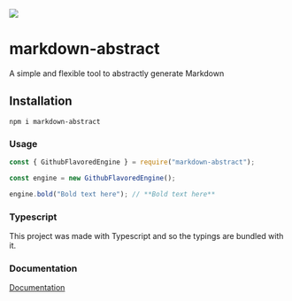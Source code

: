 <img src="https://img.shields.io/npm/v/markdown-abstract?style=for-the-badge"><br />

# markdown-abstract

A simple and flexible tool to abstractly generate Markdown

## Installation

`npm i markdown-abstract`

### Usage

```javascript
const { GithubFlavoredEngine } = require("markdown-abstract");

const engine = new GithubFlavoredEngine();

engine.bold("Bold text here"); // **Bold text here**
```

### Typescript

This project was made with Typescript and so the typings are bundled with it.

### Documentation

[Documentation](https://shadowtime2000.github.io/markdown-abstract)
